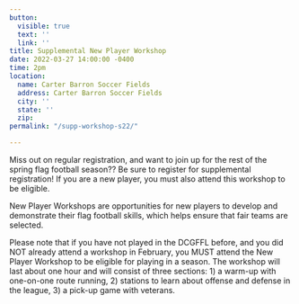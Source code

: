 ```yaml
---
button:
  visible: true
  text: ''
  link: ''
title: Supplemental New Player Workshop
date: 2022-03-27 14:00:00 -0400
time: 2pm
location:
  name: Carter Barron Soccer Fields
  address: Carter Barron Soccer Fields
  city: ''
  state: ''
  zip: 
permalink: "/supp-workshop-s22/"

---
```

Miss out on regular registration, and want to join up for the rest of the spring flag football season??  Be sure to register for supplemental registration!  If you are a new player, you must also attend this workshop to be eligible.

New Player Workshops are opportunities for new players to develop and demonstrate their flag football skills, which helps ensure that fair teams are selected. 

Please note that if you have not played in the DCGFFL before, and you did NOT already attend a workshop in February, you MUST attend the New Player Workshop to be eligible for playing in a season. The workshop will last about one hour and will consist of three sections: 1) a warm-up with one-on-one route running, 2) stations to learn about offense and defense in the league, 3) a pick-up game with veterans.